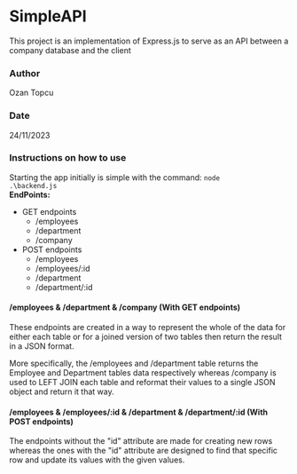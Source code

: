 # SimpleAPI
This project is an implementation of Express.js to serve as an API between a company database and the client

### Author
Ozan Topcu

### Date
24/11/2023

### Instructions on how to use
Starting the app initially is simple with the command: <code>node .\backend.js</code>   
**EndPoints:**
- GET endpoints
  -  /employees
  -  /department
  -  /company
- POST endpoints
  -  /employees
  -  /employees/:id
  -  /department
  -  /department/:id
#### /employees & /department & /company (With GET endpoints)
These endpoints are created in a way to represent the whole of the data for either 
each table or for a joined version of two tables then return the result in a JSON format.

More specifically, the /employees and /department table returns the Employee and Department
tables data respectively whereas /company is used to LEFT JOIN each table and reformat their values 
to a single JSON object and return it that way.

#### /employees & /employees/:id & /department & /department/:id (With POST endpoints)
The endpoints without the "id" attribute are made for creating new rows whereas the ones
with the "id" attribute are designed to find that specific row and update its values with the
given values.
